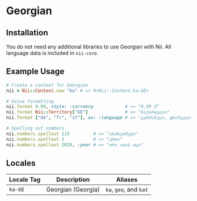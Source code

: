 <!-- This file has been generated. Source: languages/_template.md.erb -->

# Georgian

## Installation

You do not need any additional libraries to use Georgian with Nii.
All language data is included in `nii-core`.

## Example Usage

``` ruby
# Create a context for Georgian
nii = Nii::Context.new "ka" # => #<Nii::Context:ka-GE>

# Value formatting
nii.format 9.99, style: :currency            # => "9,99 ₾"
nii.format Nii::Territory["GE"]              # => "საქართველო"
nii.format ["de", "fr", "it"], as: :language # => "გერმანული, ფრანგული და იტალიური"

# Spelling out numbers
nii.numbers.spellout 115         # => "ას­თხუთმეტი"
nii.numbers.spellout 1           # => "ერთი"
nii.numbers.spellout 2020, :year # => "ორი ათას ოცი"
```


## Locales

<table>
  <thead>
    <tr>
      <th>Locale Tag</th>
      <th>Description</th>
      <th>Aliases</th>
    </tr>
  </thead>
  <tbody>
    <tr>
      <td><code>ka-GE</code></td>
      <td>Georgian (Georgia)</td>
      <td><code>ka</code>, <code>geo</code>, and <code>kat</code></td>
    </tr>
  </tbody>
</table>

